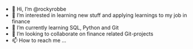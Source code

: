 - 👋 Hi, I’m @rockyrobbe
- 👀 I’m interested in learning new stuff and applying learnings to my job in finance
- 🌱 I’m currently learning SQL, Python and Git
- 💞️ I’m looking to collaborate on finance related Git-projects
- 📫 How to reach me ...

<!---
rockyrobbe/rockyrobbe is a ✨ special ✨ repository because its `README.md` (this file) appears on your GitHub profile.
You can click the Preview link to take a look at your changes.
--->
